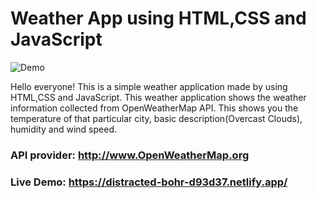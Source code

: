 # Weather App using HTML,CSS and JavaScript

![Demo](https://user-images.githubusercontent.com/87757350/149521704-a759640e-fae4-421b-bfee-b6a03ed475b6.png)


Hello everyone! 
This is a simple weather application made by using HTML,CSS and JavaScript. This weather application shows the weather information collected from OpenWeatherMap API. This shows you the temperature of that particular city, basic description(Overcast Clouds), humidity and wind speed.

### API provider: http://www.OpenWeatherMap.org
### Live Demo: https://distracted-bohr-d93d37.netlify.app/

